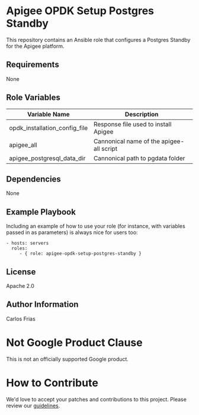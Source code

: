 Apigee OPDK Setup Postgres Standby
=========

This repository contains an Ansible role that configures a Postgres Standby for the Apigee platform. 

Requirements
------------

None

Role Variables
--------------

| Variable Name | Description |
| --- | --- |
| opdk_installation_config_file | Response file used to install Apigee |
| apigee_all | Cannonical name of the apigee-all script |
| apigee_postgresql_data_dir | Cannonical path to pgdata folder |

Dependencies
------------

None 

Example Playbook
----------------

Including an example of how to use your role (for instance, with variables passed in as parameters) is always nice for users too:

    - hosts: servers
      roles:
         - { role: apigee-opdk-setup-postgres-standby }

License
-------

Apache 2.0

Author Information
------------------

Carlos Frias

<!-- BEGIN Google Required Disclaimer -->

# Not Google Product Clause

This is not an officially supported Google product.
<!-- END Google Required Disclaimer -->
<!-- BEGIN Google How To Contribute -->
# How to Contribute

We'd love to accept your patches and contributions to this project. Please review our [guidelines](CONTRIBUTING.md).
<!-- END Google How To Contribute -->
